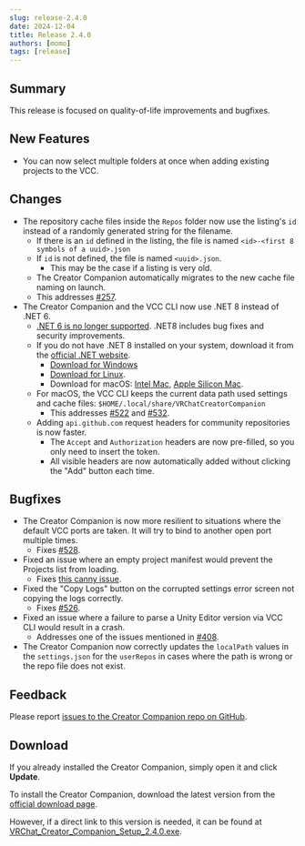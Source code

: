 ```yaml
---
slug: release-2.4.0
date: 2024-12-04
title: Release 2.4.0
authors: [momo]
tags: [release]
---
```

## Summary

This release is focused on quality-of-life improvements and bugfixes.

<!--truncate-->

## New Features

- You can now select multiple folders at once when adding existing projects to the VCC.

## Changes

- The repository cache files inside the `Repos` folder now use the listing's `id` instead of a randomly generated string for the filename.
  - If there is an `id` defined in the listing, the file is named `<id>-<first 8 symbols of a uuid>.json`
  - If `id` is not defined, the file is named `<uuid>.json`.
    - This may be the case if a listing is very old.
  - The Creator Companion automatically migrates to the new cache file naming on launch.
  - This addresses [#257](https://github.com/vrchat-community/creator-companion/issues/257).
- The Creator Companion and the VCC CLI now use .NET 8 instead of .NET 6.
  - [.NET 6 is no longer supported](https://devblogs.microsoft.com/dotnet/dotnet-6-end-of-support/). .NET8 includes bug fixes and security improvements.
  - If you do not have .NET 8 installed on your system, download it from the [official .NET website](https://dotnet.microsoft.com/download/dotnet/8.0).
    - [Download for Windows](https://dotnet.microsoft.com/en-us/download/dotnet/thank-you/runtime-desktop-8.0.8-windows-x64-installer)
    - [Download for Linux](https://learn.microsoft.com/dotnet/core/install/linux).
    - Download for macOS: [Intel Mac](https://dotnet.microsoft.com/en-us/download/dotnet/thank-you/runtime-8.0.8-macos-x64-installer), [Apple Silicon Mac](https://dotnet.microsoft.com/en-us/download/dotnet/thank-you/runtime-8.0.8-macos-arm64-installer).
  - For macOS, the VCC CLI keeps the current data path used settings and cache files: `$HOME/.local/share/VRChatCreatorCompanion`
    - This addresses [#522](https://github.com/vrchat-community/creator-companion/issues/522) and [#532](https://github.com/vrchat-community/creator-companion/issues/532).
  - Adding `api.github.com` request headers for community repositories is now faster.
    - The `Accept` and `Authorization` headers are now pre-filled, so you only need to insert the token.
    - All visible headers are now automatically added without clicking the "Add" button each time.

## Bugfixes

- The Creator Companion is now more resilient to situations where the default VCC ports are taken. It will try to bind to another open port multiple times.
  - Fixes [#528](https://github.com/vrchat-community/creator-companion/issues/528).
- Fixed an issue where an empty project manifest would prevent the Projects list from loading.
  - Fixes [this canny issue](https://feedback.vrchat.com/creator-companion/p/i-cant-start-up).
- Fixed the "Copy Logs" button on the corrupted settings error screen not copying the logs correctly.
  - Fixes [#526](https://github.com/vrchat-community/creator-companion/issues/526).
- Fixed an issue where a failure to parse a Unity Editor version via VCC CLI would result in a crash.
  - Addresses one of the issues mentioned in [#408](https://github.com/vrchat-community/creator-companion/issues/408#issuecomment-2338863367).
- The Creator Companion now correctly updates the `localPath` values in the `settings.json` for the `userRepos` in cases where the path is wrong or the repo file does not exist.

## Feedback

Please report [issues to the Creator Companion repo on GitHub](https://github.com/vrchat-community/creator-companion/issues).

## Download

If you already installed the Creator Companion, simply open it and click **Update**.

To install the Creator Companion, download the latest version from the [official download page](https://vrchat.com/home/download).

However, if a direct link to this version is needed, it can be found at [VRChat_Creator_Companion_Setup_2.4.0.exe](https://vrcpm.vrchat.cloud/vcc/Builds/2.4.0/VRChat_CreatorCompanion_Setup_2.4.0.exe).

